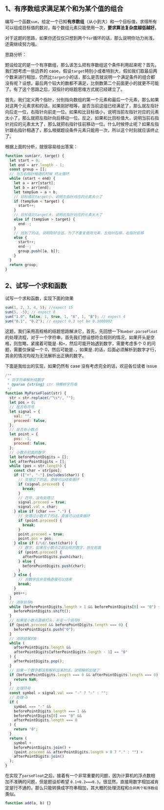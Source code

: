 ## 1、有序数组求满足某个和为某个值的组合

编写一个函数`sum`，给定一个已知**有序数组**（从小到大）和一个目标值，求得所有可以组成目标值的数对，每个数组元素只能使用一次，**要求算法复杂度越低越好**。

对于这题的思路，如果你还仅仅只想到两个`for`循环的话，那么说明你功力尚浅，还需继续努力哦。

思路分析：

题设给定的是一个有序数组，那么该怎么把有序数组这个条件利用起来呢？首先，我们想考虑一些边界的 case，假设`target`特别小或者特别大，假如我们取最后两个数来进行相加，仍然比`target`小的话，那么是否就说明一个满足条件的组合都没有呢？设想，最后两个较大的数都不满足，比倒数第二个前面更小的就更不可能了。有了这个思路之后，双指针的结题思维方式就已经建立了。

首先，我们定义两个指针，分别指向数组的第一个元素和最后一个元素，那么如果对这两个元素求和的话，如果刚好相等，是否当前这组已经满足了，那么就左指针向后走一位，右指针向前走一位。如果和比目标值小，说明当前左指针对应的元素太小了，那么就把左指针向后移动一位。反之，如果和比目标值大，说明当前右指针对应的元素太大了，那么就把右指针往前移动一位。什么时候停止呢？如果左指针跟右指针相遇了，那么根据题设条件元素只能用一次，所以这个时刻就应该终止了。

根据上面的分析，就很容易给出答案：

```js
function sum(arr, target) {
  let start = 0;
  let end = arr.length - 1;
  const group = [];
  // 当左右指针相遇的时候 终止循环
  while (start < end) {
    let a = arr[start];
    let b = arr[end];
    let tempSum = a + b;
    // 目标值比target小，说明左指针对应的元素太小了
    if (tempSum < target) {
      start++;
    }
    // 目标值比target大，说明右指针对应的元素太大了
    else if (tempSum > target) {
      end--;
    }
    // 找到了的话，说明刚好合适，为了不重复使用元素，左指针后移，右指针前移
    else {
      start++;
      end--;
      group.push([a, b]);
    }
  }
  return group;
}
```

## 2、试写一个求和函数

试写一个求和函数，实现下面的效果

```js
sum(1, 2, 3, 4, 5); //expect 15
sum(5, -5); // expect 0
sum("1.0", false, 1, true, 1, "A", 1, "B"); // expect 4
sum("0.1", "0.2"); // expect 0.3 not be 0.3000002
```

这题，我们采用高规格的结题思路解决它，首先，先回想一下`Number.parseFloat`的处理流程，对于一个字符串，首先我们想设想符合规则的情况，如果开头是空格，则忽略，紧接着可能是`-`和`+`，然后可能开始遇到数字，需要考虑多个 0 的问题，需要仅保留一个 0，然后可能是`.`，如果是`.`的话，后面必须解析到数字才行，其余的情况均视为无法解析出正确的数字。

下面是我给出的实现，如果仍然有 case 没有考虑完全的话，欢迎各位读者 issue

```js
/**
 * 将字符串解析成数字
 * @param {string} str 待解析字符串
 */
function MyParseFloat(str) {
  str = str.replace(/^\s*/, "");
  let pos = 0;
  // 是否有符号
  let signal = {
    val: "",
    proceed: false,
  };
  // 是否有小数点
  let point = {
    pos: -1,
    proceed: false,
  };
  // 小数点前面的数字
  let beforePointDigits = [];
  let afterPointDigits = [];
  while (pos < str.length) {
    const char = str[pos];
    if (["+", "-"].includes(char)) {
      // 处理过了的话，直接可以结束循环
      if (signal.proceed) {
        break;
      }
      // 符号，没有处理过
      signal.proceed = true;
      signal.val = char;
    } else if (char === ".") {
      // 处理过小数点了的话，直接可以结束循环
      if (point.proceed) {
        break;
      }
      point.proceed = true;
      point.pos = pos;
    } else if (/\d/.test(char)) {
      // 数字，如果在小数点之前出现的数字，放在前面
      if (point.proceed) {
        afterPointDigits.push(char);
      } else {
        beforePointDigits.push(char);
      }
    } else {
      // 非数字且非空格直接可以结束
      break;
    }
    pos++;
  }
  // 消除前导0
  while (beforePointDigits.length > 1 && beforePointDigits[0] == "0") {
    beforePointDigits.shift();
  }
  // 如果是小数点直接打头，补足一个前导0
  if (point.proceed && beforePointDigits.length === 0) {
    beforePointDigits.push("0");
  }
  // 消除结尾的0
  while (
    afterPointDigits.length &&
    afterPointDigits[afterPointDigits.length - 1] == "0"
  ) {
    afterPointDigits.pop();
  }
  // 如果一个数字都没有解析出来的话，说明解析出错了
  if (beforePointDigits.length === 0 && afterPointDigits.length === 0) {
    return NaN;
  }
  // 处理符号
  const symbol = signal.val === "-" ? "-" : "";
  // 处理-0
  if (
    symbol === "-" &&
    beforePointDigits.length === 1 &&
    beforePointDigits[0] === "0" &&
    afterPointDigits.length === 0
  ) {
    return "0";
  }
  return (
    symbol +
    beforePointDigits.join() +
    (point.proceed && afterPointDigits.length > 0 ? "." : "") +
    afterPointDigits.join()
  );
}
```

在实现了`parseFloat`之后，接着有一个非常重要的问题，因为计算机的浮点数相加不准确的问题，但是题设却希望 `0.1+0.2===0.3`，很显然，直接用数字相加减肯定是行不通的，那么只能转换成字符串相加，其大概的处理流程和`合并两个有序数组`类似。

```js
function add(a, b) {}
```
